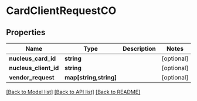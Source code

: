 # CardClientRequestCO

## Properties
Name | Type | Description | Notes
------------ | ------------- | ------------- | -------------
**nucleus_card_id** | **string** |  | [optional] 
**nucleus_client_id** | **string** |  | [optional] 
**vendor_request** | **map[string,string]** |  | [optional] 

[[Back to Model list]](../README.md#documentation-for-models) [[Back to API list]](../README.md#documentation-for-api-endpoints) [[Back to README]](../README.md)


